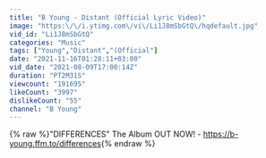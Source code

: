 ```yaml
---
title: "B Young - Distant (Official Lyric Video)"
image: "https:\/\/i.ytimg.com\/vi\/Li1J8mSbGtQ\/hqdefault.jpg"
vid_id: "Li1J8mSbGtQ"
categories: "Music"
tags: ["Young","Distant","(Official"]
date: "2021-11-16T01:28:11+03:00"
vid_date: "2021-08-09T17:00:14Z"
duration: "PT2M31S"
viewcount: "191695"
likeCount: "3997"
dislikeCount: "55"
channel: "B Young"
---
```

{% raw %}&quot;DIFFERENCES&quot; The Album OUT NOW! - <a rel="nofollow" target="blank" href="https://b-young.ffm.to/differences">https://b-young.ffm.to/differences</a>{% endraw %}
